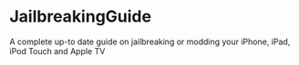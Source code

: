 # JailbreakingGuide
A complete up-to date guide on jailbreaking or modding your iPhone, iPad, iPod Touch and Apple TV
